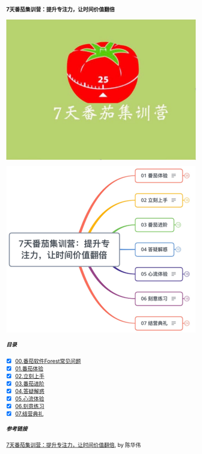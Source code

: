 #### 7天番茄集训营：提升专注力，让时间价值翻倍


![7天番茄集训营](./media/7天番茄集训营.jpg)

![7天番茄集训营](./media/00.课程目录.jpg)

##### 目录

- [x] [00.番茄软件Forest常见问题](./00.番茄软件Forest常见问题.md)
- [x] [01.番茄体验](./01.番茄体验.md)
- [x] [02.立刻上手](./02.立刻上手.md)
- [x] [03.番茄进阶](./03.番茄进阶.md)
- [x] [04.答疑解惑](./04.答疑解惑.md)
- [x] [05.心流体验](./05.心流体验.md)
- [x] [06.刻意练习](./06.刻意练习.md)
- [x] [07.结营典礼](./07.结营典礼.md)

##### 参考链接

[7天番茄集训营：提升专注力，让时间价值翻倍](http://t.cn/RjQ4O09), by 陈华伟

